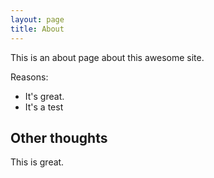 ```yaml
--- 
layout: page 
title: About 
--- 
```


This is an about page about this awesome site. 

Reasons: 
- It's great. 
- It's a test 

## Other thoughts 

This is great.
